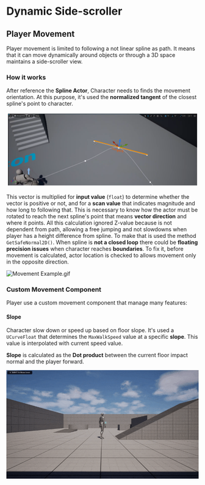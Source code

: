 # Dynamic Side-scroller
## Player Movement
Player movement is limited to following a not linear spline as path.
It means that it can move dynamically around objects 
or through a 3D space maintains a side-scroller view.
### How it works
After reference the **Spline Actor**, Character needs to finds
the movement orientation.
At this purpose, it's used the **normalized tangent** of the closest spline's point to character.

![Tangent.png](Documentation/Media/Tangent.png)

This vector is multiplied for **input value** (`float`)  to determine whether the vector is positive or not,
and for a **scan value** that indicates magnitude and how long to following that.
This is necessary to know how the actor must be rotated to reach the next spline's point that means **vector direction**
and where it points.
All this calculation ignored Z-value because is not dependent from path, allowing a free jumping and not slowdowns when 
player has a height difference from spline. To make that is used the method `GetSafeNormal2D()`.
When spline is **not a closed loop** there could be **floating precision issues** when character reaches **boundaries**.
To fix it, before movement is calculated, actor location is checked to allows movement only in the opposite direction.

![Movement Example.gif](Documentation/Media/Movement%20Example.gif)

### Custom Movement Component
Player use a custom movement component that manage many features:

#### Slope
Character slow down or speed up based on floor slope.
It's used a `UCurveFloat` that determines the `MaxWalkSpeed` value
at a specific **slope**. This value is interpolated with current speed value.

**Slope** is calculated as the **Dot product** between 
the current floor impact normal and the player forward. 

![SlopeSpeed.gif](Documentation/Media/SlopeSpeed.gif)
